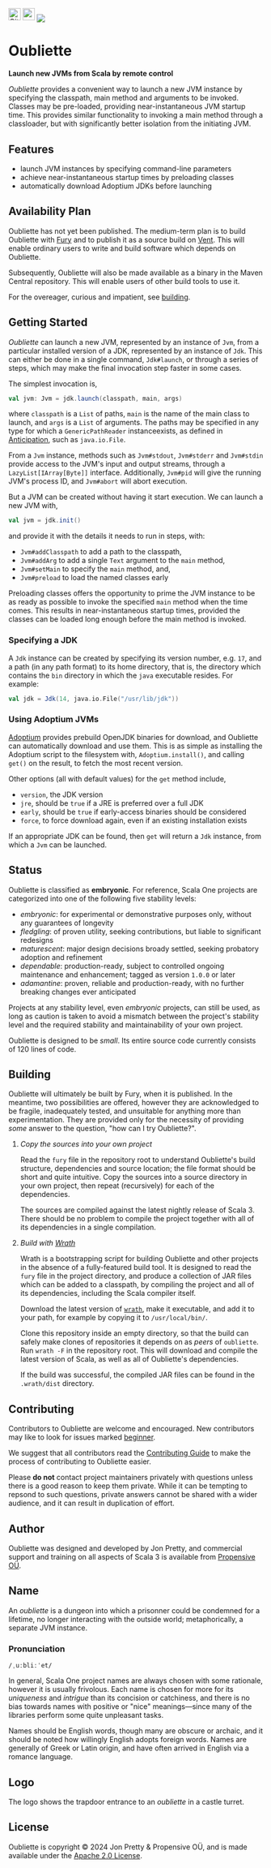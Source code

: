 [<img alt="GitHub Workflow" src="https://img.shields.io/github/actions/workflow/status/propensive/oubliette/main.yml?style=for-the-badge" height="24">](https://github.com/propensive/oubliette/actions)
[<img src="https://img.shields.io/discord/633198088311537684?color=8899f7&label=DISCORD&style=for-the-badge" height="24">](https://discord.gg/7b6mpF6Qcf)
<img src="/doc/images/github.png" valign="middle">

# Oubliette

__Launch new JVMs from Scala by remote control__

_Oubliette_ provides a convenient way to launch a new JVM instance by specifying the classpath, main method and
arguments to be invoked. Classes may be pre-loaded, providing near-instantaneous JVM startup time. This provides
similar functionality to invoking a main method through a classloader, but with significantly better isolation
from the initiating JVM.

## Features

- launch JVM instances by specifying command-line parameters
- achieve near-instantaneous startup times by preloading classes
- automatically download Adoptium JDKs before launching


## Availability Plan

Oubliette has not yet been published. The medium-term plan is to build Oubliette
with [Fury](https://github.com/propensive/fury) and to publish it as a source build on
[Vent](https://github.com/propensive/vent). This will enable ordinary users to write and build
software which depends on Oubliette.

Subsequently, Oubliette will also be made available as a binary in the Maven
Central repository. This will enable users of other build tools to use it.

For the overeager, curious and impatient, see [building](#building).

## Getting Started

_Oubliette_ can launch a new JVM, represented by an instance of `Jvm`, from a
particular installed version of a JDK, represented by an instance of `Jdk`.
This can either be done in a single command, `Jdk#launch`, or through a series
of steps, which may make the final invocation step faster in some cases.

The simplest invocation is,
```scala
val jvm: Jvm = jdk.launch(classpath, main, args)
```
where `classpath` is a `List` of paths, `main` is the name of the main class to
launch, and `args` is a `List` of arguments. The paths may be specified in any
type for which a `GenericPathReader` instanceexists, as defined in
[Anticipation](https://github.com/propensive/anticipation/), such as
`java.io.File`.

From a `Jvm` instance, methods such as `Jvm#stdout`, `Jvm#stderr` and
`Jvm#stdin` provide access to the JVM's input and output streams, through a
`LazyList[IArray[Byte]]` interface. Additionally, `Jvm#pid` will give the
running JVM's process ID, and `Jvm#abort` will abort execution.

But a JVM can be created without having it start execution. We can launch a new JVM with,
```scala
val jvm = jdk.init()
```
and provide it with the details it needs to run in steps, with:
- `Jvm#addClasspath` to add a path to the classpath,
- `Jvm#addArg` to add a single `Text` argument to the `main` method,
- `Jvm#setMain` to specify the `main` method, and,
- `Jvm#preload` to load the named classes early

Preloading classes offers the opportunity to prime the JVM instance to be as
ready as possible to invoke the specified `main` method when the time comes.
This results in near-instantaneous startup times, provided the classes can be
loaded long enough before the main method is invoked.

### Specifying a JDK

A `Jdk` instance can be created by specifying its version number, e.g. `17`,
and a path (in any path format) to its home directory, that is, the directory
which contains the `bin` directory in which the `java` executable resides. For
example:
```scala
val jdk = Jdk(14, java.io.File("/usr/lib/jdk"))
```

### Using Adoptium JVMs

[Adoptium](https://adoptium.net) provides prebuild OpenJDK binaries for
download, and Oubliette can automatically download and use them. This is as
simple as installing the Adoptium script to the filesystem with,
`Adoptium.install()`, and calling `get()` on the result, to fetch the most
recent version.

Other options (all with default values) for the `get` method include,
- `version`, the JDK version
- `jre`, should be `true` if a JRE is preferred over a full JDK
- `early`, should be `true` if early-access binaries should be considered
- `force`, to force download again, even if an existing installation exists

If an appropriate JDK can be found, then `get` will return a `Jdk` instance,
from which a `Jvm` can be launched.






## Status

Oubliette is classified as __embryonic__. For reference, Scala One projects are
categorized into one of the following five stability levels:

- _embryonic_: for experimental or demonstrative purposes only, without any guarantees of longevity
- _fledgling_: of proven utility, seeking contributions, but liable to significant redesigns
- _maturescent_: major design decisions broady settled, seeking probatory adoption and refinement
- _dependable_: production-ready, subject to controlled ongoing maintenance and enhancement; tagged as version `1.0.0` or later
- _adamantine_: proven, reliable and production-ready, with no further breaking changes ever anticipated

Projects at any stability level, even _embryonic_ projects, can still be used,
as long as caution is taken to avoid a mismatch between the project's stability
level and the required stability and maintainability of your own project.

Oubliette is designed to be _small_. Its entire source code currently consists
of 120 lines of code.

## Building

Oubliette will ultimately be built by Fury, when it is published. In the
meantime, two possibilities are offered, however they are acknowledged to be
fragile, inadequately tested, and unsuitable for anything more than
experimentation. They are provided only for the necessity of providing _some_
answer to the question, "how can I try Oubliette?".

1. *Copy the sources into your own project*
   
   Read the `fury` file in the repository root to understand Oubliette's build
   structure, dependencies and source location; the file format should be short
   and quite intuitive. Copy the sources into a source directory in your own
   project, then repeat (recursively) for each of the dependencies.

   The sources are compiled against the latest nightly release of Scala 3.
   There should be no problem to compile the project together with all of its
   dependencies in a single compilation.

2. *Build with [Wrath](https://github.com/propensive/wrath/)*

   Wrath is a bootstrapping script for building Oubliette and other projects in
   the absence of a fully-featured build tool. It is designed to read the `fury`
   file in the project directory, and produce a collection of JAR files which can
   be added to a classpath, by compiling the project and all of its dependencies,
   including the Scala compiler itself.
   
   Download the latest version of
   [`wrath`](https://github.com/propensive/wrath/releases/latest), make it
   executable, and add it to your path, for example by copying it to
   `/usr/local/bin/`.

   Clone this repository inside an empty directory, so that the build can
   safely make clones of repositories it depends on as _peers_ of `oubliette`.
   Run `wrath -F` in the repository root. This will download and compile the
   latest version of Scala, as well as all of Oubliette's dependencies.

   If the build was successful, the compiled JAR files can be found in the
   `.wrath/dist` directory.

## Contributing

Contributors to Oubliette are welcome and encouraged. New contributors may like
to look for issues marked
[beginner](https://github.com/propensive/oubliette/labels/beginner).

We suggest that all contributors read the [Contributing
Guide](/contributing.md) to make the process of contributing to Oubliette
easier.

Please __do not__ contact project maintainers privately with questions unless
there is a good reason to keep them private. While it can be tempting to
repsond to such questions, private answers cannot be shared with a wider
audience, and it can result in duplication of effort.

## Author

Oubliette was designed and developed by Jon Pretty, and commercial support and
training on all aspects of Scala 3 is available from [Propensive
O&Uuml;](https://propensive.com/).



## Name

An _oubliette_ is a dungeon into which a prisonner could be condemned for a lifetime, no longer interacting with the outside world; metaphorically, a separate JVM instance.

### Pronunciation

`/ˌuːbliːˈet/`

In general, Scala One project names are always chosen with some rationale,
however it is usually frivolous. Each name is chosen for more for its
_uniqueness_ and _intrigue_ than its concision or catchiness, and there is no
bias towards names with positive or "nice" meanings—since many of the libraries
perform some quite unpleasant tasks.

Names should be English words, though many are obscure or archaic, and it
should be noted how willingly English adopts foreign words. Names are generally
of Greek or Latin origin, and have often arrived in English via a romance
language.

## Logo

The logo shows the trapdoor entrance to an _oubliette_ in a castle turret.

## License

Oubliette is copyright &copy; 2024 Jon Pretty & Propensive O&Uuml;, and
is made available under the [Apache 2.0 License](/license.md).

